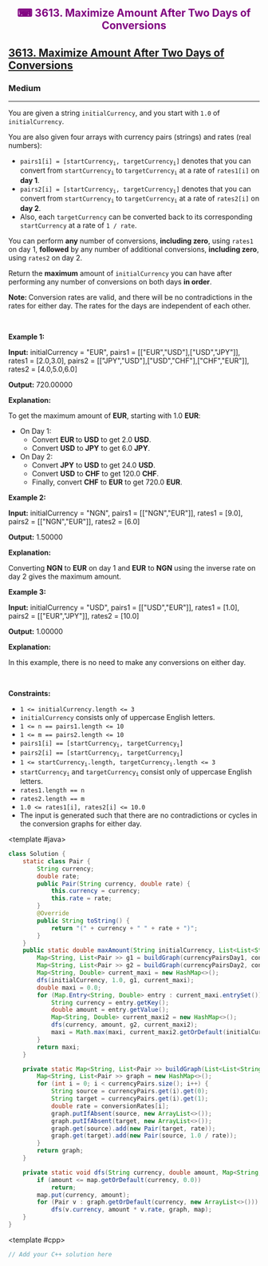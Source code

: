 <div align = "center">
<h style = "margin-bottom: 0px; margin-top: 0px; color : purple;" align = "center" class = "header">

## ⌨ 3613. Maximize Amount After Two Days of Conversions

</h>
</div>

<h2><a href="https://leetcode.com/problems/maximize-amount-after-two-days-of-conversions" target = "_blank">3613. Maximize Amount After Two Days of Conversions</a></h2><h3>Medium</h3><hr><p>You are given a string <code>initialCurrency</code>, and you start with <code>1.0</code> of <code>initialCurrency</code>.</p>

<p>You are also given four arrays with currency pairs (strings) and rates (real numbers):</p>

<ul>
	<li><code>pairs1[i] = [startCurrency<sub>i</sub>, targetCurrency<sub>i</sub>]</code> denotes that you can convert from <code>startCurrency<sub>i</sub></code> to <code>targetCurrency<sub>i</sub></code> at a rate of <code>rates1[i]</code> on <strong>day 1</strong>.</li>
	<li><code>pairs2[i] = [startCurrency<sub>i</sub>, targetCurrency<sub>i</sub>]</code> denotes that you can convert from <code>startCurrency<sub>i</sub></code> to <code>targetCurrency<sub>i</sub></code> at a rate of <code>rates2[i]</code> on <strong>day 2</strong>.</li>
	<li>Also, each <code>targetCurrency</code> can be converted back to its corresponding <code>startCurrency</code> at a rate of <code>1 / rate</code>.</li>
</ul>

<p>You can perform <strong>any</strong> number of conversions, <strong>including zero</strong>, using <code>rates1</code> on day 1, <strong>followed</strong> by any number of additional conversions, <strong>including zero</strong>, using <code>rates2</code> on day 2.</p>

<p>Return the <strong>maximum</strong> amount of <code>initialCurrency</code> you can have after performing any number of conversions on both days <strong>in order</strong>.</p>

<p><strong>Note: </strong>Conversion rates are valid, and there will be no contradictions in the rates for either day. The rates for the days are independent of each other.</p>

<p>&nbsp;</p>
<p><strong class="example">Example 1:</strong></p>

<div class="example-block">
<p><strong>Input:</strong> <span class="example-io">initialCurrency = &quot;EUR&quot;, pairs1 = [[&quot;EUR&quot;,&quot;USD&quot;],[&quot;USD&quot;,&quot;JPY&quot;]], rates1 = [2.0,3.0], pairs2 = [[&quot;JPY&quot;,&quot;USD&quot;],[&quot;USD&quot;,&quot;CHF&quot;],[&quot;CHF&quot;,&quot;EUR&quot;]], rates2 = [4.0,5.0,6.0]</span></p>

<p><strong>Output:</strong> <span class="example-io">720.00000</span></p>

<p><strong>Explanation:</strong></p>

<p>To get the maximum amount of <strong>EUR</strong>, starting with 1.0 <strong>EUR</strong>:</p>

<ul>
	<li>On Day 1:
	<ul>
		<li>Convert <strong>EUR </strong>to <strong>USD</strong> to get 2.0 <strong>USD</strong>.</li>
		<li>Convert <strong>USD</strong> to <strong>JPY</strong> to get 6.0 <strong>JPY</strong>.</li>
	</ul>
	</li>
	<li>On Day 2:
	<ul>
		<li>Convert <strong>JPY</strong> to <strong>USD</strong> to get 24.0 <strong>USD</strong>.</li>
		<li>Convert <strong>USD</strong> to <strong>CHF</strong> to get 120.0 <strong>CHF</strong>.</li>
		<li>Finally, convert <strong>CHF</strong> to <strong>EUR</strong> to get 720.0 <strong>EUR</strong>.</li>
	</ul>
	</li>
</ul>
</div>

<p><strong class="example">Example 2:</strong></p>

<div class="example-block">
<p><strong>Input:</strong> <span class="example-io">initialCurrency = &quot;NGN&quot;, pairs1 = </span>[[&quot;NGN&quot;,&quot;EUR&quot;]]<span class="example-io">, rates1 = </span>[9.0]<span class="example-io">, pairs2 = </span>[[&quot;NGN&quot;,&quot;EUR&quot;]]<span class="example-io">, rates2 = </span>[6.0]</p>

<p><strong>Output:</strong> 1.50000</p>

<p><strong>Explanation:</strong></p>

<p>Converting <strong>NGN</strong> to <strong>EUR</strong> on day 1 and <strong>EUR</strong> to <strong>NGN</strong> using the inverse rate on day 2 gives the maximum amount.</p>
</div>

<p><strong class="example">Example 3:</strong></p>

<div class="example-block">
<p><strong>Input:</strong> <span class="example-io">initialCurrency = &quot;USD&quot;, pairs1 = [[&quot;USD&quot;,&quot;EUR&quot;]], rates1 = [1.0], pairs2 = [[&quot;EUR&quot;,&quot;JPY&quot;]], rates2 = [10.0]</span></p>

<p><strong>Output:</strong> <span class="example-io">1.00000</span></p>

<p><strong>Explanation:</strong></p>

<p>In this example, there is no need to make any conversions on either day.</p>
</div>

<p>&nbsp;</p>
<p><strong>Constraints:</strong></p>

<ul>
	<li><code>1 &lt;= initialCurrency.length &lt;= 3</code></li>
	<li><code>initialCurrency</code> consists only of uppercase English letters.</li>
	<li><code>1 &lt;= n == pairs1.length &lt;= 10</code></li>
	<li><code>1 &lt;= m == pairs2.length &lt;= 10</code></li>
	<li><code>pairs1[i] == [startCurrency<sub>i</sub>, targetCurrency<sub>i</sub>]</code><!-- notionvc: c31b5bb8-4df6-4987-9bcd-6dff8a5f7cd4 --></li>
	<li><code>pairs2[i] == [startCurrency<sub>i</sub>, targetCurrency<sub>i</sub>]</code><!--{C}%3C!%2D%2D%20notionvc%3A%20c31b5bb8-4df6-4987-9bcd-6dff8a5f7cd4%20%2D%2D%3E--></li>
	<li><code>1 &lt;= startCurrency<sub>i</sub>.length, targetCurrency<sub>i</sub>.length &lt;= 3</code></li>
	<li><code>startCurrency<sub>i</sub></code> and <code>targetCurrency<sub>i</sub></code> consist only of uppercase English letters.</li>
	<li><code>rates1.length == n</code></li>
	<li><code>rates2.length == m</code></li>
	<li><code>1.0 &lt;= rates1[i], rates2[i] &lt;= 10.0</code></li>
	<li>The input is generated such that there are no contradictions or cycles in the conversion graphs for either day.</li>
</ul>

<CodeTabs :languages="[ { name: 'C++', slot: 'cpp' }, { name: 'Java', slot: 'java' } ]">

<template #java>

```java
class Solution {
    static class Pair {
        String currency;
        double rate;
        public Pair(String currency, double rate) {
            this.currency = currency;
            this.rate = rate;
        }
        @Override
        public String toString() {
            return "(" + currency + " " + rate + ")";
        }
    }
    public static double maxAmount(String initialCurrency, List<List<String >> currencyPairsDay1, double[] conversionRatesDay1, List<List<String >> currencyPairsDay2, double[] conversionRatesDay2) {
        Map<String, List<Pair >> g1 = buildGraph(currencyPairsDay1, conversionRatesDay1);
        Map<String, List<Pair >> g2 = buildGraph(currencyPairsDay2, conversionRatesDay2);
        Map<String, Double> current_maxi = new HashMap<>();
        dfs(initialCurrency, 1.0, g1, current_maxi);
        double maxi = 0.0;
        for (Map.Entry<String, Double> entry : current_maxi.entrySet()) {
            String currency = entry.getKey();
            double amount = entry.getValue();
            Map<String, Double> current_maxi2 = new HashMap<>();
            dfs(currency, amount, g2, current_maxi2);
            maxi = Math.max(maxi, current_maxi2.getOrDefault(initialCurrency, 0.0));
        }
        return maxi;
    }

    private static Map<String, List<Pair >> buildGraph(List<List<String >> currencyPairs, double[] conversionRates) {
        Map<String, List<Pair >> graph = new HashMap<>();
        for (int i = 0; i < currencyPairs.size(); i++) {
            String source = currencyPairs.get(i).get(0);
            String target = currencyPairs.get(i).get(1);
            double rate = conversionRates[i];
            graph.putIfAbsent(source, new ArrayList<>());
            graph.putIfAbsent(target, new ArrayList<>());
            graph.get(source).add(new Pair(target, rate));
            graph.get(target).add(new Pair(source, 1.0 / rate));
        }
        return graph;
    }

    private static void dfs(String currency, double amount, Map<String, List<Pair >> graph, Map<String, Double> map) {
        if (amount <= map.getOrDefault(currency, 0.0))
            return;
        map.put(currency, amount);
        for (Pair v : graph.getOrDefault(currency, new ArrayList<>()))
            dfs(v.currency, amount * v.rate, graph, map);
    }
}
```

</template>

<template #cpp>

```cpp
// Add your C++ solution here
```

</template>

</CodeTabs>
